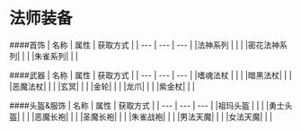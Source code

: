 # 法师装备
####首饰
| 名称 | 属性 | 获取方式 |
| --- | --- | --- |
|法神系列 |  |  |
|密花法神系列|  |  |
|朱雀系列| |  |

####武器
| 名称 | 属性 | 获取方式 |
| --- | --- | --- |
|嗜魂法杖 |  |  |
|暗黑法杖|  |  |
|恶魔法杖| |  |
|玄冥| |  |
|金轮| |  |
|龙爪| |  |
|紫金杖| |  |

####头盔&服饰
| 名称 | 属性 | 获取方式 |
| --- | --- | --- |
|祖玛头盔 |  |  |
|勇士头盔|  |  | 
|恶魔长袍|  |  |
|圣魔长袍|  |  |
|朱雀战袍|  |  |
|男法天魔|  |  |
|女法天魔|  |  |

